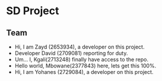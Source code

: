 # SD Project

## Team
- Hi, I am Zayd (2653934), a developer on this project.
- Developer David (2709081) reporting for duty.
- Um... I, Kgali(2713248) finally have access to the repo.
- Hello world, Mbowane(2377843) here, lets get this 100%.
- Hi, I am Yohanes (2729084), a developer on this project.
